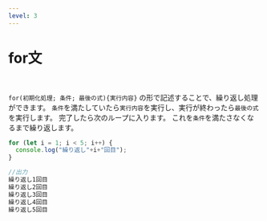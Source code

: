 ```yaml
---
level: 3
---
```

# <logos-javascript /> for文
<br>

`for(初期化処理; 条件; 最後の式){実行内容}`
の形で記述することで、繰り返し処理ができます。
`条件`を満たしていたら`実行内容`を実行し、実行が終わったら`最後の式`を実行します。
完了したら次のループに入ります。
これを`条件`を満たさなくなるまで繰り返します。

```js
for (let i = 1; i < 5; i++) {
  console.log("繰り返し"+i+"回目");
}

//出力
繰り返し1回目
繰り返し2回目
繰り返し3回目
繰り返し4回目
繰り返し5回目

```